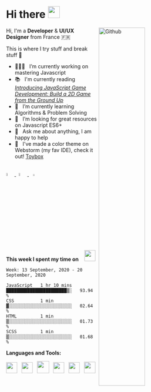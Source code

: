 <h1 align="left">Hi there <img src="https://github.com/blackcater/blackcater/raw/master/images/Hi.gif" height="32" /></h1>

<!-- Any image aligned to the right. Beware the width -->
<!-- 
<img width="50%" align="right" alt="Github" src="https://static.dribbble.com/users/2187949/screenshots/13965738/media/a7264b30e5da7df844f9ff61e68e7a1d.jpg"/> 
-->
<img width="50%" align="right" alt="Github" src="https://iili.io/dv1nTl.md.png"/> 


Hi, I'm a **Developer** & **UI/UX Designer** from France 🇫🇷 

This is where I try stuff and break stuff :rofl:




- 👨🏽‍💻 &nbsp; I’m currently working on mastering Javascript
- 📚 &nbsp; I'm currently reading [*Introducing JavaScript Game Development: Build a 2D Game from the Ground Up*](https://www.amazon.com/Introducing-JavaScript-Game-Development-Ground-ebook/dp/B077ZXR643)
- 🌱 &nbsp; I’m currently learning Algorithms & Problem Solving
- 🤔 &nbsp; I’m looking for great resources on Javascript ES6+
- 💬 &nbsp; Ask me about anything, I am happy to help
- 🎨 &nbsp; I've made a color theme on Webstorm (my fav IDE), check it out! [Toybox](https://github.com/JamesHarrys/Toybox)

<br/>

<!-- Contact -->
<div class="contacts" display="flex"; justify-content="center"; align-items="center";>
  
  <a href="https://twitter.com/harrys_nature">
    <img src="https://upload.wikimedia.org/wikipedia/fr/thumb/c/c8/Twitter_Bird.svg/944px-Twitter_Bird.svg.png" width="4.5%" ;></img>
  </a>
  &nbsp;
  <a href="mailto:bissickj@gmail.com">
    <img src="https://i.postimg.cc/s20zgYV8/gmail.png" width="4.6%" ;></img>
  </a>
  &nbsp;&nbsp;
  <a href="https://www.linkedin.com/in/jean-marc-bissick-945b3a153/">
    <img src="https://svgshare.com/i/P1f.svg" width="3.7%" ;></img>
  </a>
  <!--
      <a href="https://www.linkedin.com/in/jean-marc-bissick-945b3a153/">
    <img src="https://i.postimg.cc/hG844zJR/linkedin.jpg" height="8%" ; width="13%" ;></img>
  </a>
  -->
  
</div>

<br/>

<!-- <img src="https://media.giphy.com/media/VgCDAzcKvsR6OM0uWg/giphy.gif" width="50"> -->

**This week I spent my time on** &nbsp;&nbsp; <img src="https://i.imgur.com/SGcBeE9.gif" width="30">

<!--START_SECTION:waka-->
```text
Week: 13 September, 2020 - 20 September, 2020

JavaScript   1 hr 10 mins    ███████████████████████▒░   93.94 % 
CSS          1 min           ▓░░░░░░░░░░░░░░░░░░░░░░░░   02.64 % 
HTML         1 min           ▒░░░░░░░░░░░░░░░░░░░░░░░░   01.73 % 
SCSS         1 min           ▒░░░░░░░░░░░░░░░░░░░░░░░░   01.68 % 
```
<!--END_SECTION:waka-->


**Languages and Tools:**

<!-- <a href="#" alt="reactjs"><code><img height="20" src="https://svgshare.com/i/NWx.svg"></code></a> -->

<a href="#" alt="javascript"><img height="30" src="https://github.com/blackcater/blackcater/raw/master/images/logo-javascript.svg"></a>&nbsp;&nbsp;
<a href="#" alt="typescript"><img height="30" src="https://github.com/blackcater/blackcater/raw/master/images/logo-typescript.svg"></a>&nbsp;&nbsp;
<a href="#" alt="nodejs"><img height="33" src="https://github.com/blackcater/blackcater/raw/master/images/logo-nodejs.svg"></a>&nbsp;&nbsp;
<a href="#" alt="deno"><img height="30" src="https://github.com/blackcater/blackcater/raw/master/images/logo-deno.svg"></a>&nbsp;&nbsp;
<a href="#" alt="swift"><img height="30" src="https://svgshare.com/i/NWS.svg"></a>&nbsp;&nbsp;
<a href="#" alt="clang"><img height="31" src="https://svgshare.com/i/Ntk.svg"></a>&nbsp;&nbsp;

